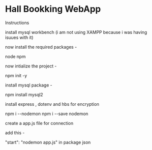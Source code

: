 # Hall Bookking WebApp

Instructions

install mysql workbench (i am not using XAMPP because i was having isuues with it)

now install the required packages - 

node
npm

now intialize the project -

npm init -y 

install mysql package -

npm install mysql2

install express , dotenv and hbs for encryption

npm i --nodemon
npm i --save nodemon

create a app.js file for connection

add this -

"start": "nodemon app.js" in package json


